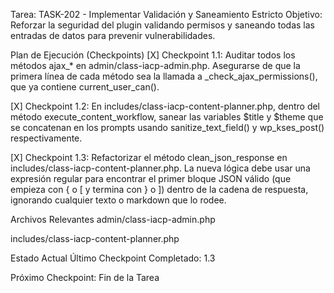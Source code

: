 Tarea: TASK-202 - Implementar Validación y Saneamiento Estricto
Objetivo: Reforzar la seguridad del plugin validando permisos y saneando todas las entradas de datos para prevenir vulnerabilidades.

Plan de Ejecución (Checkpoints)
[X] Checkpoint 1.1: Auditar todos los métodos ajax_* en admin/class-iacp-admin.php. Asegurarse de que la primera línea de cada método sea la llamada a _check_ajax_permissions(), que ya contiene current_user_can().

[X] Checkpoint 1.2: En includes/class-iacp-content-planner.php, dentro del método execute_content_workflow, sanear las variables $title y $theme que se concatenan en los prompts usando sanitize_text_field() y wp_kses_post() respectivamente.

[X] Checkpoint 1.3: Refactorizar el método clean_json_response en includes/class-iacp-content-planner.php. La nueva lógica debe usar una expresión regular para encontrar el primer bloque JSON válido (que empieza con { o [ y termina con } o ]) dentro de la cadena de respuesta, ignorando cualquier texto o markdown que lo rodee.

Archivos Relevantes
admin/class-iacp-admin.php

includes/class-iacp-content-planner.php

Estado Actual
Último Checkpoint Completado: 1.3

Próximo Checkpoint: Fin de la Tarea